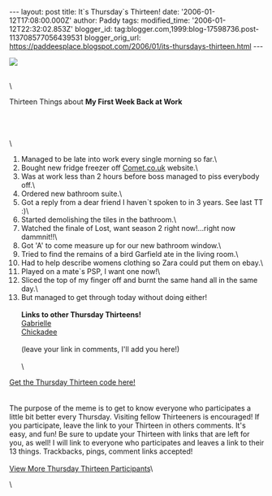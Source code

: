 \-\-- layout: post title: It\`s Thursday\`s Thirteen! date:
\'2006-01-12T17:08:00.000Z\' author: Paddy tags: modified\_time:
\'2006-01-12T22:32:02.853Z\' blogger\_id:
tag:blogger.com,1999:blog-17598736.post-113708577056439531
blogger\_orig\_url:
https://paddeesplace.blogspot.com/2006/01/its-thursdays-thirteen.html
\-\--

![](https://intricateart.com/blog/thursdaythirteen300.jpg)

\
\

Thirteen Things about **My First Week Back at Work**

\
\
\
\
1. Managed to be late into work every single morning so far.\
2. Bought new fridge freezer off [Comet.co.uk](https://www.comet.co.uk)
website.\
3. Was at work less than 2 hours before boss managed to piss everybody
off.\
4. Ordered new bathroom suite.\
5. Got a reply from a dear friend I haven\`t spoken to in 3 years. See
last TT :)\
6. Started demolishing the tiles in the bathroom.\
7. Watched the finale of Lost, want season 2 right now!\...right now
dammnit!!\
8. Got \'A\' to come measure up for our new bathroom window.\
9. Tried to find the remains of a bird Garfield ate in the living room.\
10. Had to help describe womens clothing so Zara could put them on
ebay.\
11. Played on a mate\`s PSP, I want one now!\
12. Sliced the top of my finger off and burnt the same hand all in the
same day.\
13. But managed to get through today without doing either!\
\
**Links to other Thursday Thirteens!**\
[Gabrielle](https://gabrielle.blogsome.com/)\
[Chickadee](https://www.danno.org/blogs/)\
\
(leave your link in comments, I'll add you here!)\
\
\

[Get the Thursday Thirteen code
here!](https://intricateart.com/blog/thursday-thirteen/)\
\
\
The purpose of the meme is to get to know everyone who participates a
little bit better every Thursday. Visiting fellow Thirteeners is
encouraged! If you participate, leave the link to your Thirteen in
others comments. It's easy, and fun! Be sure to update your Thirteen
with links that are left for you, as well! I will link to everyone who
participates and leaves a link to their 13 things. Trackbacks, pings,
comment links accepted!\
\
[View More Thursday Thirteen
Participants](https://technorati.com/tag/thursday+thirteen)\

\
